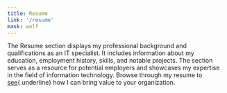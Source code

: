 ```yaml
---
title: Resume
link: '/resume'
mask: wolf
---
```


The Resume section displays my professional background and qualifications as an IT specialist. It includes information about my education, employment history, skills, and notable projects. The section serves as a resource for potential employers and showcases my expertise in the field of information technology. Browse through my resume to [see](/resume){.underline} how I can bring value to your organization.     